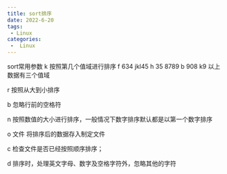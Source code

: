 ```yaml
---
title: sort排序
date: 2022-6-20
tags:
 - Linux
categories:
 -  Linux
---
```




sort常用参数
k 按照第几个值域进行排序
f 634  jkl45
h 35 8789
b 908 k9
以上数据有三个值域

r 按照从大到小排序

b 忽略行前的空格符

n 按照数值的大小进行排序，一般情况下数字排序默认都是以第一个数字排序

o 文件 将排序后的数据存入制定文件

c 检查文件是否已经按照顺序排序； 

d 排序时，处理英文字母、数字及空格字符外，忽略其他的字符
